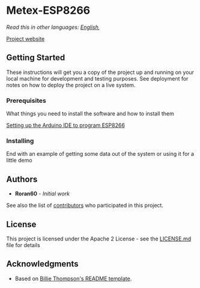 # Metex-ESP8266 

*Read this in other languages: [English](README.md),*


[Project website](https:/-/)

## Getting Started

These instructions will get you a copy of the project up and running on your local machine for development and testing purposes. See deployment for notes on how to deploy the project on a live system.

### Prerequisites

What things you need to install the software and how to install them

[Setting up the Arduino IDE to program ESP8266](https://www.instructables.com/id/Setting-Up-the-Arduino-IDE-to-Program-ESP8266/)


### Installing





End with an example of getting some data out of the system or using it for a little demo


## Authors

* **Roran60** - *Initial work* 

See also the list of [contributors](https://github.com/your/project/contributors) who participated in this project.

## License

This project is licensed under the Apache 2 License - see the [LICENSE.md](LICENSE.md) file for details

## Acknowledgments

* Based on [Billie Thompson's README template](https://gist.github.com/PurpleBooth/109311bb0361f32d87a2).